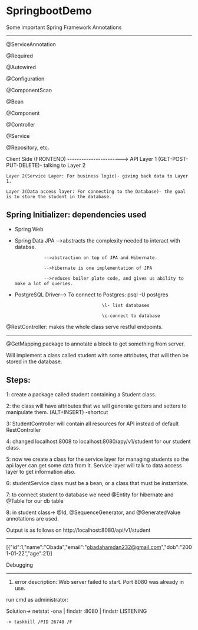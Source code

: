 # SpringbootDemo
 
 Some important Spring Framework Annotations
 
--------------------------------------------

@ServiceAnnotation

@Required

@Autowired

@Configuration

@ComponentScan

@Bean

@Component

@Controller

@Service

@Repository, etc.


Client Side (FRONTEND)
----------------------->
API 
    Layer 1 (GET-POST-PUT-DELETE)- talking to Layer 2 

    Layer 2(Service Layer: For business logic)- giving back data to Layer 1. 
    
    Layer 3(Data access layer: For connecting to the Database)- the goal is to store the student in the database.

Spring Initializer: dependencies used
-------------------------------------
- Spring Web

- Spring Data JPA
                 -->abstracts the complexity needed to interact with databse.

                 -->abstraction on top of JPA and Hibernate.
		 
                 -->hibernate is one implementation of JPA
		 
                 -->reduces boiler plate code, and gives us ability to make a lot of queries.
		 
- PostgreSQL Driver--> To connect to Postgres: 
                                               psql -U postgres

		                               \l- list databases
		       
		                               \c-connect to database	 

@RestController: makes the whole class serve restful endpoints.

--------------------
@GetMapping package to annotate a block to get something from server.


Will implement a class called student with some attributes, that will then be stored in the database.

Steps:
------
1: create a package called student containing a Student class.

2: the class will have attributes that we will generate getters and setters to manipulate them. (ALT+INSERT) -shortcut

3: StudentController will contain all resources for API instead of default RestController

4: changed localhost:8008 to localhost:8080/apy/v1/student for our student class.

5: now we create a class for the service layer for managing students so the api layer can get some data from it. Service layer will talk to data
   access layer to get information also. 
   
6: studentService class must be a bean, or a class that must be instantiate. 

7: to connect student to database we need @Entity for hibernate and @Table for our db table 

8: in student class-> @Id, @SequenceGenerator, and @GeneratedValue annotations are used.


Output is as follows on http://localhost:8080/api/v1/student

-------------------------------------------------------------

[{"id":1,"name":"Obada","email":"obadahamdan232@gmail.com","dob":"2001-01-22","age":21}]


Debugging

----------
1) error description: Web server failed to start. Port 8080 was already in use.

run cmd as administrator:

Solution-> netstat -ona | findstr :8080 | findstr LISTENING

	-> taskkill /PID 26748 /F 
